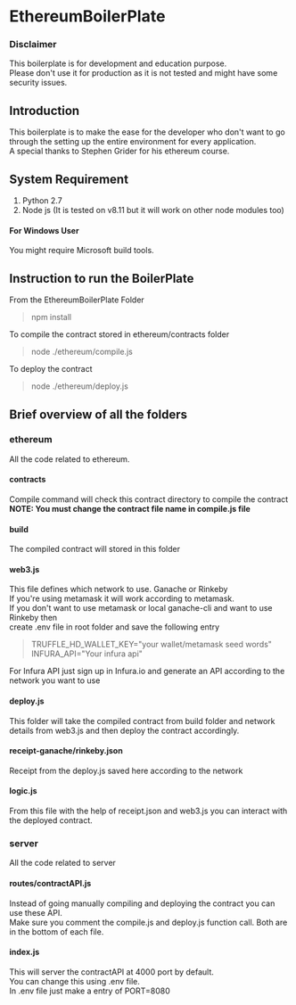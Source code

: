 # EthereumBoilerPlate

### Disclaimer
This boilerplate is for development and education purpose.  
Please don't use it for production as it is not tested and might have some security issues.  

## Introduction  
This boilerplate is to make the ease for the developer who don't want to go through the setting up the entire environment 
for every application.  
A special thanks to Stephen Grider for his ethereum course.

## System Requirement
1. Python 2.7
2. Node js (It is tested on v8.11 but it will work on other node modules too)

#### For Windows User
You might require Microsoft build tools.  

## Instruction to run the BoilerPlate
From the EthereumBoilerPlate Folder
> npm install 

To compile the contract stored in ethereum/contracts folder  
> node ./ethereum/compile.js  

To deploy the contract  
> node ./ethereum/deploy.js   

## Brief overview of all the folders

### ethereum  

All the code related to ethereum.

#### contracts
Compile command will check this contract directory to compile the contract  
**NOTE: You must change the contract file name in compile.js file**  

#### build
The compiled contract will stored in this folder  

#### web3.js  
This file defines which network to use. Ganache or Rinkeby  
If you're using metamask it will work according to metamask.  
If you don't want to use metamask or local ganache-cli and want to use Rinkeby then  
create .env file in root folder and save the following entry  
> TRUFFLE_HD_WALLET_KEY="your wallet/metamask seed words"  
> INFURA_API="Your infura api"   

For Infura API just sign up in Infura.io and generate an API according to the network you want to use  

#### deploy.js  
This folder will take the compiled contract from build folder and network details from web3.js and then deploy the contract accordingly.  

#### receipt-ganache/rinkeby.json  
Receipt from the deploy.js saved here according to the network

#### logic.js  
From this file with the help of receipt.json and web3.js you can interact with the deployed contract.  

### server 
All the code related to server  

#### routes/contractAPI.js  
Instead of going manually compiling and deploying the contract you can use these API.  
Make sure you comment the compile.js and deploy.js function call. Both are in the bottom of each file.  

#### index.js  
This will server the contractAPI at 4000 port by default.  
You can change this using .env file.  
In .env file just make a entry of PORT=8080  
